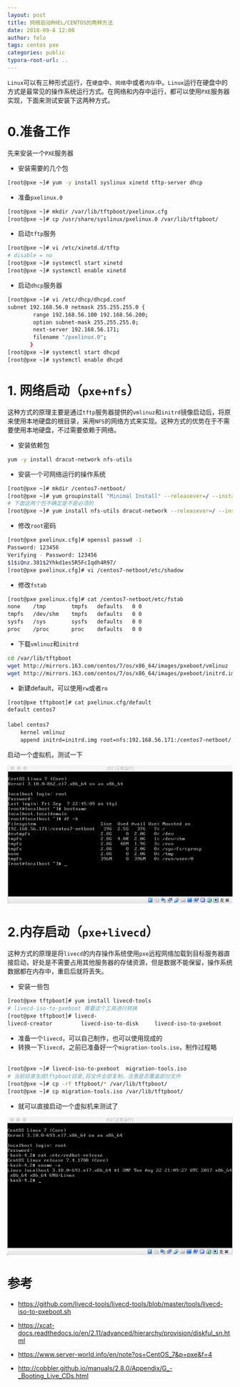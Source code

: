 ```yaml
---
layout: post
title: 网络启动RHEL/CENTOS的两种方法
date: 2018-09-8 12:00
author: felo
tags: centos pxe
categories: public
typora-root-url: ..
---
```


`Linux`可以有三种形式运行，在`硬盘`中、`网络`中或者`内存`中。`Linux`运行在硬盘中的方式是最常见的操作系统运行方式。在网络和内存中运行，都可以使用`PXE`服务器实现，下面来测试安装下这两种方式。

# 0.准备工作

先来安装一个`PXE`服务器

- 安装需要的几个包

```bash
[root@pxe ~]# yum -y install syslinux xinetd tftp-server dhcp
```

- 准备`pxelinux.0`

```bash
[root@pxe ~]# mkdir /var/lib/tftpboot/pxelinux.cfg
[root@pxe ~]# cp /usr/share/syslinux/pxelinux.0 /var/lib/tftpboot/
```

- 启动`tftp`服务

```bash
[root@pxe ~]# vi /etc/xinetd.d/tftp
# disable = no
[root@pxe ~]# systemctl start xinetd
[root@pxe ~]# systemctl enable xinetd
```

- 启动`dhcp`服务器

```bash
[root@pxe ~]# vi /etc/dhcp/dhcpd.conf
subnet 192.168.56.0 netmask 255.255.255.0 {
        range 192.168.56.100 192.168.56.200;
        option subnet-mask 255.255.255.0;
        next-server 192.168.56.171;
        filename "/pxelinux.0";
       }
[root@pxe ~]# systemctl start dhcpd
[root@pxe ~]# systemctl enable dhcpd
```



# 1. 网络启动（`pxe+nfs`）

这种方式的原理主要是通过`tftp`服务器提供的`vmlinuz`和`initrd`镜像启动后，将原来使用本地硬盘的根目录，采用`NFS`的网络方式来实现。这种方式的优势在于不需要使用本地硬盘，不过需要依赖于网络。

- 安装依赖包

```bash
yum -y install dracut-network nfs-utils
```

- 安装一个可网络运行的操作系统

```bash
[root@pxe ~]# mkdir /centos7-netboot/
[root@pxe ~]# yum groupinstall "Minimal Install" --releasever=/ --installroot=/centos7-netboot/
# 下面这两个包不确定是不是必须的
[root@pxe ~]# yum install nfs-utils dracut-network --releasever=/ --installroot=/centos7-netboot/  
```

- 修改`root`密码

```bash
[root@pxe pxelinux.cfg]# openssl passwd -1
Password: 123456
Verifying - Password: 123456
$1$iQnz.381$2Yhkd1es5R5FcIqdh4R97/
[root@pxe pxelinux.cfg]# vi /centos7-netboot/etc/shadow
```

- 修改`fstab`

```bash
[root@pxe pxelinux.cfg]# cat /centos7-netboot/etc/fstab 
none    /tmp        tmpfs   defaults   0 0
tmpfs   /dev/shm    tmpfs   defaults   0 0
sysfs   /sys        sysfs   defaults   0 0
proc    /proc       proc    defaults   0 0
```

- 下载`vmlinuz`和`initrd`

```bash
cd /var/lib/tftpboot
wget http://mirrors.163.com/centos/7/os/x86_64/images/pxeboot/vmlinuz
wget http://mirrors.163.com/centos/7/os/x86_64/images/pxeboot/initrd.img
```

- 新建default，可以使用`rw`或者`ro`

```bash
[root@pxe tftpboot]# cat pxelinux.cfg/default
default centos7

label centos7
    kernel vmlinuz
    append initrd=initrd.img root=nfs:192.168.56.171:/centos7-netboot/ rw selinux=0
```

启动一个虚拟机，测试一下

![](/images/2018-09-08-pxe-netboot-centos/diskless-netboot-01.png)

# 2.内存启动（`pxe+livecd`）

这种方式的原理是将`livecd`的内存操作系统使用`pxe`远程网络加载到目标服务器直接启动，好处是不需要占用其他服务器的存储资源，但是数据不能保留，操作系统数据都在内存中，重启后就将丢失。

- 安装一些包

```bash
[root@pxe tftpboot]# yum install livecd-tools
# livecd-iso-to-pxeboot 需要这个工具进行转换
[root@pxe tftpboot]# livecd-
livecd-creator         livecd-iso-to-disk     livecd-iso-to-pxeboot  
```

- 准备一个`livecd`，可以自己制作，也可以使用现成的
- 转换一下`livecd`，之前已准备好一个`migration-tools.iso`，制作过程略

```bash

[root@pxe ~]# livecd-iso-to-pxeboot  migration-tools.iso
# 当前目录生成tftpboot目录,将文件全部复制，注意是否覆盖部分文件
[root@pxe ~]# cp -rf tftpboot/* /var/lib/tftpboot/
[root@pxe ~]# cp migration-tools.iso /var/lib/tftpboot/
```

- 就可以直接启动一个虚拟机来测试了

![](/images/2018-09-08-pxe-netboot-centos/pxe-livecd-01.png)



# 参考

- https://github.com/livecd-tools/livecd-tools/blob/master/tools/livecd-iso-to-pxeboot.sh
- https://xcat-docs.readthedocs.io/en/2.11/advanced/hierarchy/provision/diskful_sn.html

- https://www.server-world.info/en/note?os=CentOS_7&p=pxe&f=4
- http://cobbler.github.io/manuals/2.8.0/Appendix/G_-_Booting_Live_CDs.html
